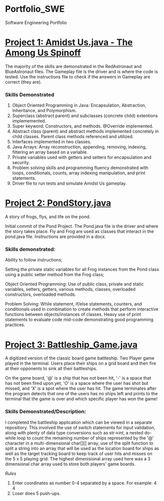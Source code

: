 # Portfolio_SWE
Software Engineering Portfolio

# [Project 1: Amidst Us.java - The Among Us Spinoff](https://github.com/CodesterEvans/AmidstUs)

The majority of the skills are demonstrated in the RedAstronaut and BlueAstronaut files. The Gameplay file is the driver and is where the code is tested. Use the instructions file to check if the answers in Gameplay are correct (they are). 

### Skills Demonstrated
1. Object Oriented Programming in Java: Encapsulation, Abstraction, Inheritance, and Polymorphism.
2. Superclass (abstract parent) and subclasses (concrete child) extentions implememented.
3. Super keyword: Constructors, and methods. @Override implemented.
4. Abstract class (parent) and abstract methods implemented concretely in child classes. Parent class methods referenced and utilized.
5. Interfaces implemented in two classes.
6. Java Arrays: Array reconstruction, appending, removing, indexing, filtering an array based on a variable.
7. Private variables used with getters and setters for encapsulation and security. 
8. Problem solving skills and programming fluency demonstrated with loops, conditionals, counts, array indexing manipulation, and print statements.
9. Driver file to run tests and simulate Amidst Us gameplay.

# [Project 2: PondStory.java](https://github.com/CodesterEvans/PondStory.java)
A story of frogs, flys, and life on the pond.

Initial commit of the Pond Project. The Pond.java file is the driver and where the story takes place. Fly and Frog are used as classes that interact in the pond.java file. Instructions are provided in a docx. 

### Skills demonstrated:

Ability to follow instructions;

Setting the private static variables for all Frog instances from the Pond class using a public setter method from the Frog class;

Object Oriented Programming: Use of public class, private and static variables, setters, getters, various methods, classes, overloaded constructors, overloaded methods.

Problem Solving: While statement, if/else statements, counters, and conditionals used in combination to create methods that perform interactive functions between objects/instances of classes. Heavy use of print statements to evaluate code mid-code demonstrating good programming practices.

# [Project 3: Battleship_Game.java](https://github.com/CodesterEvans/Battleship_Game)
A digitized version of the classic board game battleship. Two Player game played in the terminal. Users place their ships on a grid board and then fire at their opponents to sink all their battleships.

On the game board, '@' is a ship that has not been hit, '-' is a space that has not been fired upon yet, 'O' is a space where the user has shot but missed, and 'X' is a spot where the user has hit. The game terminates after the program detects that one of the users has no ships left and prints to the terminal that the game is over and which specific player has won the game!

### Skills Demonstrated/Description:
I completed the battleship application which can be viewed in a separate repositiory. This involved the use of switch statements for input validation, along with plenty of data type conversions such as str->int, a nested do-while loop to count the remaining number of ships represented by the '@' character in a multi-dimensional char[][] array, use of the split function to split a string into an array that will be used as the location board for ships as well as the target tracking board to keep track of user hits and misses on the 5 x 5 playing grid. The highest dimenisional array used here was a 3 dimensional char array used to store both players' game boards.

*Rules*
1. Enter coordinates as number 0-4 separated by a space. For example: 4 4 
2. Loser does 5 push-ups.

